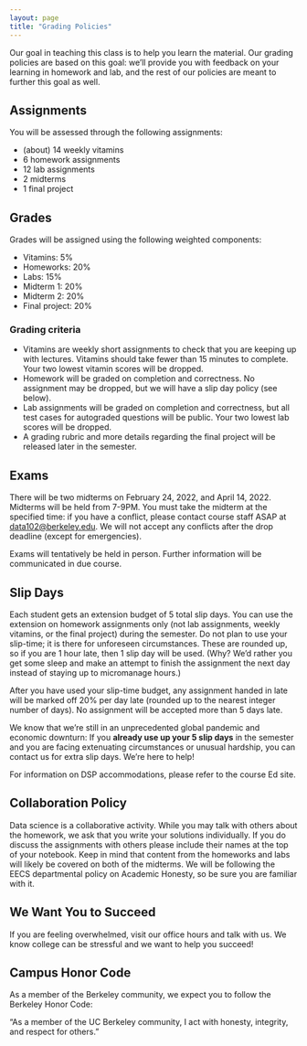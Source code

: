 ```yaml
---
layout: page
title: "Grading Policies"
---
```


Our goal in teaching this class is to help you learn the material. Our grading policies are based on this goal: we’ll provide you with feedback on your learning in homework and lab, and the rest of our policies are meant to further this goal as well.

## Assignments

You will be assessed through the following assignments:

* (about) 14 weekly vitamins
* 6 homework assignments
* 12 lab assignments
* 2 midterms
* 1 final project


## Grades

Grades will be assigned using the following weighted components:

* Vitamins: 5%
* Homeworks: 20%
* Labs: 15%
* Midterm 1: 20%
* Midterm 2: 20%
* Final project: 20%

### Grading criteria

* Vitamins are weekly short assignments to check that you are keeping up with lectures. Vitamins should take fewer than 15 minutes to complete. Your two lowest vitamin scores will be dropped.
* Homework will be graded on completion and correctness. No assignment may be dropped, but we will have a slip day policy (see below).
* Lab assignments will be graded on completion and correctness, but all test cases for autograded questions will be public. Your two lowest lab scores will be dropped.
* A grading rubric and more details regarding the final project will be released later in the semester.

## Exams

There will be two midterms on February 24, 2022, and April 14, 2022. Midterms will be held from 7-9PM. You must take the midterm at the specified time: if you have a conflict, please contact course staff ASAP at data102@berkeley.edu. We will not accept any conflicts after the drop deadline (except for emergencies).

<!--The exams will be proctored, and will tentatively be held in person. Any remote exams will also be proctored, using a protocol similar to CS161.-->

Exams will tentatively be held in person. Further information will be communicated in due course.

## Slip Days

Each student gets an extension budget of 5 total slip days. You can use the extension on homework assignments only (not lab assignments, weekly vitamins, or the final project) during the semester. Do not plan to use your slip-time; it is there for unforeseen circumstances. These are rounded up, so if you are 1 hour late, then 1 slip day will be used. (Why? We’d rather you get some sleep and make an attempt to finish the assignment the next day instead of staying up to micromanage hours.)

After you have used your slip-time budget, any assignment handed in late will be marked off 20% per day late (rounded up to the nearest integer number of days). No assignment will be accepted more than 5 days late.

We know that we’re still in an unprecedented global pandemic and economic downturn: If you **already use up your 5 slip days** in the semester and you are facing extenuating circumstances or unusual hardship, you can contact us for extra slip days. We’re here to help!

For information on DSP accommodations, please refer to the course Ed site.


## Collaboration Policy

Data science is a collaborative activity. While you may talk with others about the homework, we ask that you write your solutions individually. If you do discuss the assignments with others please include their names at the top of your notebook. Keep in mind that content from the homeworks and labs will likely be covered on both of the midterms. We will be following the EECS departmental policy on Academic Honesty, so be sure you are familiar with it.

## We Want You to Succeed

If you are feeling overwhelmed, visit our office hours and talk with us. We know college can be stressful and we want to help you succeed!

## Campus Honor Code

As a member of the Berkeley community, we expect you to follow the Berkeley Honor Code:

“As a member of the UC Berkeley community, I act with honesty, integrity, and respect for others.”
